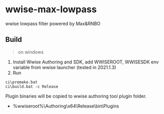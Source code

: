 # wwise-max-lowpass
wwise lowpass filter powered by Max&amp;RNBO


## Build
> on windows
1. Install Wwise Authoring and SDK, add WWISEROOT, WWISESDK env variable from wwise launcher (tested in 2021.1.3)
2. Run
```
ci\premake.bat
ci\build.bat -c Release
```
Plugin binaries will be copied to wwise authoring tool plugin folder.
- %wwiseroot%\Authoring\x64\Release\bin\Plugins